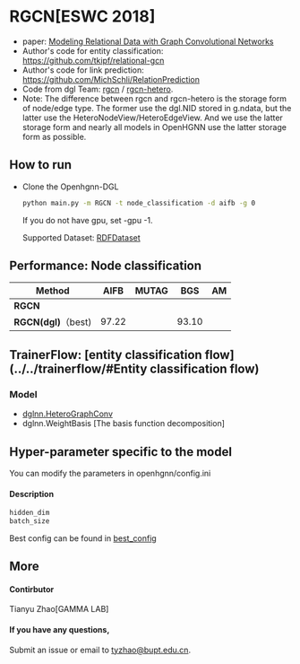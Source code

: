 # RGCN[ESWC 2018]

-   paper: [Modeling Relational Data with Graph Convolutional Networks](https://arxiv.org/abs/1703.06103)
-   Author's code for entity classification: https://github.com/tkipf/relational-gcn
-   Author's code for link prediction: https://github.com/MichSchli/RelationPrediction
-   Code from dgl Team: [rgcn](https://github.com/dmlc/dgl/tree/master/examples/pytorch/rgcn) / [rgcn-hetero](https://github.com/dmlc/dgl/tree/master/examples/pytorch/rgcn-hetero). 
-   Note: The difference between rgcn and rgcn-hetero is the storage form of node/edge type. The former use the dgl.NID stored in g.ndata, but the latter use the HeteroNodeView/HeteroEdgeView. And we use the latter storage form and nearly all models in OpenHGNN use the latter storage form as possible.

## How to run

- Clone the Openhgnn-DGL

  ```bash
  python main.py -m RGCN -t node_classification -d aifb -g 0
  ```

  If you do not have gpu, set -gpu -1.

  Supported Dataset: [RDFDataset](../../dataset/#RDF_NodeCLassification)

## Performance: Node classification

| Method               | AIFB  | MUTAG | BGS   | AM   |
| -------------------- | ----- | ----- | ----- | ---- |
| **RGCN**             |       |       |       |      |
| **RGCN(dgl)**（best) | 97.22 |       | 93.10 |      |

## TrainerFlow: [entity classification flow](../../trainerflow/#Entity classification flow)

### Model

- [dglnn.HeteroGraphConv](https://docs.dgl.ai/en/latest/api/python/nn.pytorch.html#heterographconv) 
- dglnn.WeightBasis [The basis function decomposition]

## Hyper-parameter specific to the model

You can modify the parameters in openhgnn/config.ini

#### Description

```python
hidden_dim
batch_size
```

Best config can be found in [best_config](../../utils/best_config.py)

## More

#### Contirbutor

Tianyu Zhao[GAMMA LAB]

#### If you have any questions,

Submit an issue or email to [tyzhao@bupt.edu.cn](mailto:tyzhao@bupt.edu.cn).

